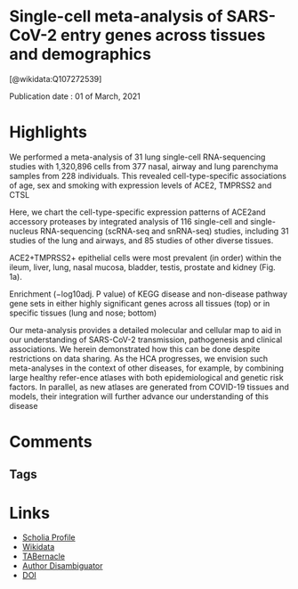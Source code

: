 
Single-cell meta-analysis of SARS-CoV-2 entry genes across tissues and demographics
===================================================================================
  
  [@wikidata:Q107272539]  
  
Publication date : 01 of March, 2021  

# Highlights

We performed a meta-analysis of 31 lung single-cell RNA-sequencing studies with 1,320,896 cells from 377 nasal, airway and lung parenchyma samples from 228 individuals. This revealed cell-type-specific associations of age, sex and smoking with expression levels of ACE2, TMPRSS2 and CTSL

Here, we chart the cell-type-specific expression patterns of ACE2and  accessory  proteases  by  integrated  analysis  of  116  single-cell  and  single-nucleus  RNA-sequencing  (scRNA-seq  and  snRNA-seq)  studies, including 31 studies of the lung and airways, and 85 studies of  other  diverse  tissues.


ACE2+TMPRSS2+   epithelial   cells   were   most   prevalent   (in   order)  within  the  ileum,  liver,  lung,  nasal  mucosa,  bladder,  testis,  prostate  and  kidney  (Fig.  1a). 

Enrichment (−log10adj. P value) of KEGG disease and non-disease pathway gene sets in either highly significant genes across all tissues (top) or in specific tissues (lung and nose; bottom)

Our  meta-analysis  provides  a  detailed  molecular  and  cellular  map  to  aid  in  our  understanding  of  SARS-CoV-2  transmission,  pathogenesis  and  clinical  associations.  We  herein  demonstrated  how  this  can  be  done  despite  restrictions  on  data  sharing.  As  the  HCA  progresses,  we  envision  such  meta-analyses  in  the  context  of  other  diseases,  for  example,  by  combining  large  healthy  refer-ence  atlases  with  both  epidemiological  and  genetic  risk  factors.  In  parallel,  as  new  atlases  are  generated  from  COVID-19  tissues  and  models,  their  integration  will  further  advance  our  understanding  of this disease

# Comments

## Tags

# Links
  
 * [Scholia Profile](https://scholia.toolforge.org/work/Q107272539)  
 * [Wikidata](https://www.wikidata.org/wiki/Q107272539)  
 * [TABernacle](https://tabernacle.toolforge.org/?#/tab/manual/Q107272539/P921%3BP4510)  
 * [Author Disambiguator](https://author-disambiguator.toolforge.org/work_item_oauth.php?id=Q107272539&batch_id=&match=1&author_list_id=&doit=Get+author+links+for+work)  
 * [DOI](https://doi.org/10.1038/S41591-020-01227-Z)  
